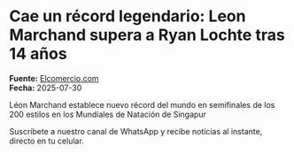 # Cae un récord legendario: Leon Marchand supera a Ryan Lochte tras 14 años

**Fuente:** [Elcomercio.com](https://www.elcomercio.com/deportes/otros/leon-marchand-record-mundo-combinado-natacion/)  
**Fecha:** 2025-07-30

Léon Marchand establece nuevo récord del mundo en semifinales de los 200 estilos en los Mundiales de Natación de Singapur

Suscríbete a nuestro canal de WhatsApp y recibe noticias al instante, directo en tu
 celular.
